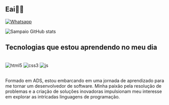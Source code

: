 
## Eai💪🏾


[![Whatsapp](https://img.shields.io/badge/WhatsApp-25D366?style=for-the-badge&logo=whatsapp&logoColor=white
)](https://wa.me/13991289175)

![Sampaio GitHub stats](https://github-readme-stats.vercel.app/api?username=sampaiobgk&show_icons=true&theme=onedark)

## Tecnologias que estou aprendendo no meu dia

<div style="display: incline_block"><br/>
<img align="center" alt="html5" src="https://img.shields.io/badge/HTML5-E34F26?style=for-the-badge&logo=hmtl5&logoColor=white" />
<img align="center" alt="css3" src="https://img.shields.io/badge/CSS3-1572B6?style=for-the-badge&logo=css3&logoColor=white" />
<img align="center" alt="js" src="https://img.shields.io/badge/JavaScript-F7DF1E?style=for-the-badge&logo=javascript&logoColor=black" />
</div><br/>

Formado em ADS, estou embarcando em uma jornada de aprendizado para me tornar um  desenvolvedor de software. Minha paixão pela resolução de problemas e a criação de soluções inovadoras impulsionam meu interesse em explorar as intricadas linguagens de programação.






